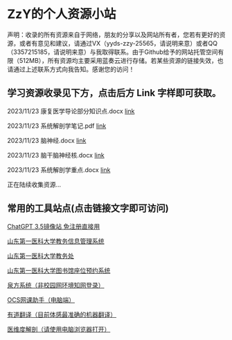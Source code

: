 # ZzY的个人资源小站

声明：收录的所有资源来自于网络，朋友的分享以及网站所有者，您若有更好的资源，或者有意见和建议，请通过VX（yyds-zzy-25565，请说明来意）或者QQ（3357215185，请说明来意）与我取得联系。由于Github给予的网站托管空间有限（512MB），所有资源均主要采用蓝奏云进行存储。若某些资源的链接失效，也请通过上述联系方式向我告知。感谢您的访问！

## 学习资源收录见下方，点击后方 Link 字样即可获取。
2023/11/23  康复医学导论部分知识点.docx  [link](https://endertd.lanzoue.com/ibDfY1fppzob)

2023/11/23  系统解剖学笔记.pdf  [link](https://endertd.lanzoue.com/iX0Nc1fpq08b)

2023/11/23  脑神经.docx  [link](https://endertd.lanzoue.com/iLEVp1fpqsta)

2023/11/23  脑干脑神经核.docx  [link](https://endertd.lanzoue.com/i0PUB1fpqsqh)

2023/11/23  系统解剖学重点.docx  [link](https://endertd.lanzoue.com/iXHy61fpqsub)

正在陆续收集资源...


## 常用的工具站点(点击链接文字即可访问)
[ChatGPT 3.5镜像站 免注册直接用](https://codenews.cc/chatgpt)

[山东第一医科大学教务信息管理系统](https://jwc.sdfmu.edu.cn/academic/common/security/affairLogin.jsp)

[山东第一医科大学教务处](https://jwc.sdfmu.edu.cn/homepagenew/index.html)

[山东第一医科大学图书馆座位预约系统](http://202.194.232.138:85/web/index/area/1)

[泉方系统（非校园网环境知网登录）](https://user.tsgyun.com/user/login?insid=13)

[OCS网课助手（电脑端）](https://docs.ocsjs.com/)

[有道翻译（目前体感最准确的机器翻译）](http://fanyi.youdao.com/index.html)

[医维度解剖（请使用电脑浏览器打开）](https://www.evdo.vip/)
